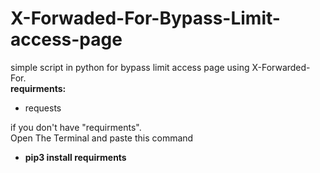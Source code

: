 # X-Forwaded-For-Bypass-Limit-access-page
simple script in python for bypass limit access page using X-Forwarded-For.
<br>
<strong>requirments:</strong>
<ul>
  <li>requests</li>
</ul>
if you don't have "requirments". 
<br>
Open The Terminal and paste this command
<ul>
  <li><strong>pip3 install requirments</strong></li>
  
</ul>

